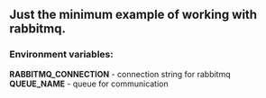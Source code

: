 ## Just the minimum example of working with rabbitmq.

### Environment variables:
**RABBITMQ_CONNECTION** - connection string for rabbitmq <br />
**QUEUE_NAME** - queue for communication